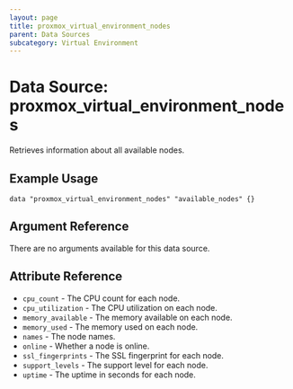 ```yaml
---
layout: page
title: proxmox_virtual_environment_nodes
parent: Data Sources
subcategory: Virtual Environment
---
```


# Data Source: proxmox_virtual_environment_nodes

Retrieves information about all available nodes.

## Example Usage

```hcl
data "proxmox_virtual_environment_nodes" "available_nodes" {}
```

## Argument Reference

There are no arguments available for this data source.

## Attribute Reference

- `cpu_count` - The CPU count for each node.
- `cpu_utilization` - The CPU utilization on each node.
- `memory_available` - The memory available on each node.
- `memory_used` - The memory used on each node.
- `names` - The node names.
- `online` - Whether a node is online.
- `ssl_fingerprints` - The SSL fingerprint for each node.
- `support_levels` - The support level for each node.
- `uptime` - The uptime in seconds for each node.
